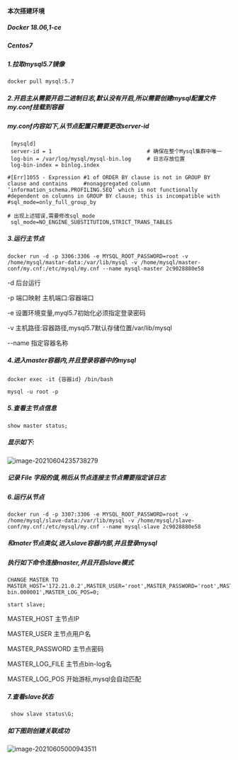 #### 本次搭建环境

##### Docker 18.06,1-ce

##### Centos7 



##### 1.拉取mysql5.7镜像

```
docker pull mysql:5.7
```



##### 2.开启主从需要开启二进制日志,默认没有开启,所以需要创建mysql配置文件my.conf挂载到容器

##### my.conf内容如下,从节点配置只需要更改server-id

```
 [mysqld]
 server-id = 1                              # 确保在整个Mysql集群中唯一
 log-bin = /var/log/mysql/mysql-bin.log     # 日志存放位置 
 log-bin-index = binlog.index
 
#[Err]1055 - Expression #1 of ORDER BY clause is not in GROUP BY clause and contains     #nonaggregated column ‘information_schema.PROFILING.SEQ’ which is not functionally  #dependent on columns in GROUP BY clause; this is incompatible with  #sql_mode=only_full_group_by

# 出现上述错误,需要修改sql_mode
 sql_mode=NO_ENGINE_SUBSTITUTION,STRICT_TRANS_TABLES 
```



##### 3.运行主节点

```
docker run -d -p 3306:3306 -e MYSQL_ROOT_PASSWORD=root -v /home/mysql/mastar-data:/var/lib/mysql -v /home/mysql/master-conf/my.cnf:/etc/mysql/my.cnf --name mysql-master 2c9028880e58
```

-d 后台运行

-p 端口映射   主机端口:容器端口

-e 设置环境变量,myql5.7初始化必须指定登录密码

-v 主机路径:容器路径,mysql5.7默认存储位置/var/lib/mysql

--name 指定容器名称



##### 4.进入master容器内,并且登录容器中的mysql

```
docker exec -it {容器id} /bin/bash

mysql -u root -p
```



##### 5.查看主节点信息

```
show master status;
```

##### 显示如下:

![image-20210604235738279](https://github.com/sys-liqian/doc/blob/main/image-storage/image-20210604235738279.png)

##### 记录 File 字段的值,稍后从节点连接主节点需要指定该日志



##### 6.运行从节点

```
docker run -d -p 3307:3306 -e MYSQL_ROOT_PASSWORD=root -v /home/mysql/slave-data:/var/lib/mysql -v /home/mysql/slave-conf/my.cnf:/etc/mysql/my.cnf --name mysql-slave 2c9028880e58
```

##### 和mater节点类似,进入slave容器内部,并且登录mysql

##### 执行如下命令连接master,并且开启slave模式

```
CHANGE MASTER TO MASTER_HOST='172.21.0.2',MASTER_USER='root',MASTER_PASSWORD='root',MASTER_LOG_FILE='mysql-bin.000001',MASTER_LOG_POS=0;

start slave; 
```

MASTER_HOST 			主节点IP

MASTER_USER			  主节点用户名

MASTER_PASSWORD   主节点密码

MASTER_LOG_FILE		主节点bin-log名

MASTER_LOG_POS 	    开始游标,mysql会自动匹配



##### 7.查看slave状态

```
 show slave status\G;
```

##### 如下图则创建关联成功

![image-20210605000943511](https://github.com/sys-liqian/doc/blob/main/image-storage/image-20210605000943511.png)



